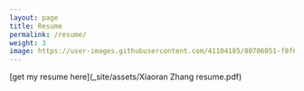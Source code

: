 ```yaml
---
layout: page
title: Resume
permalink: /resume/
weight: 3
image: https://user-images.githubusercontent.com/41104185/80706051-f8f64d80-8b2a-11ea-95a8-6f2bb1e377f3.png
---
```

[get my resume here](_site/assets/Xiaoran Zhang resume.pdf)
